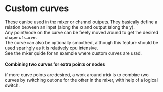 # Custom curves
These can be used in the mixer or channel outputs. They basically define a relation between an input (along the x) and output (along the y). 
<br>Any point/node on the curve can be freely moved around to get the desired shape of curve.
<br>The curve can also be optionally smoothed, although this feature should be used sparingly as it is relatively cpu intensive. 
<br>See the mixer guide for an example where custom curves are used.

#### Combining two curves for extra points or nodes
If more curve points are desired, a work around trick is to combine two curves by switching out one for the other in the mixer, with help of a logical switch.
